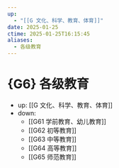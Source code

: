 ```yaml
---
up:
  - "[[G 文化、科学、教育、体育]]"
date: 2025-01-25
ctime: 2025-01-25T16:15:45
aliases:
  - 各级教育
---
```


# {G6} 各级教育

- up: [[G 文化、科学、教育、体育]]
- down:
	- [[G61 学前教育、幼儿教育]]
	- [[G62 初等教育]]
	- [[G63 中等教育]]
	- [[G64 高等教育]]
	- [[G65 师范教育]]
